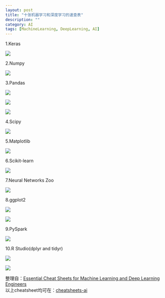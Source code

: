 ```yaml
---
layout: post
title: "十张机器学习和深度学习的速查表"
description: ""
category: AI
tags: [MachineLearning, DeepLearning, AI]
---
```


1.Keras

![](/images/keras-1.jpeg)

2.Numpy

![](/images/numpy-1.png)

3.Pandas

![](/images/pandas-1.jpeg)

![](/images/pandas-2.jpeg)

![](/images/pandas-3.png)

4.Scipy

![](/images/scipy-1.png)

5.Matplotlib

![](/images/matplotlib-1.png)

6.Scikit-learn

![](/images/scikitlearn-1.png)

7.Neural Networks Zoo

![](/images/neuralnet-1.png)

8.ggplot2

![](/images/ggplot2-1.jpeg)

![](/images/ggplot2-2.jpeg)

9.PySpark

![](/images/pyspark-1.jpeg)

10.R Studio(dplyr and tidyr)

![](/images/rstudio-1.jpeg)

![](/images/rstaudio-2.jpeg)

整理自：[Essential Cheat Sheets for Machine Learning and Deep Learning Engineers](https://startupsventurecapital.com/essential-cheat-sheets-for-machine-learning-and-deep-learning-researchers-efb6a8ebd2e5)  
以上cheatsheet均可在：[cheatsheets-ai](https://github.com/kailashahirwar/cheatsheets-ai)
